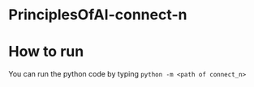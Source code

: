 ﻿# PrinciplesOfAI-connect-n

# How to run
You can run the python code by typing `python -m <path of connect_n>`